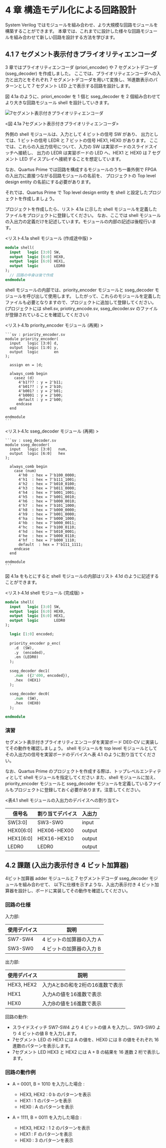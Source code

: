 # 4 章 構造モデル化による回路設計

System Verilog ではモジュールを組み合わせ、より大規模な回路モジュールを構築することができます。
本章では、これまでに設計した様々な回路モジュールを組み合わせて新しい回路を設計する方法を学びます。

## 4.1 7 セグメント表示付きプライオリティエンコーダ

3 章ではプライオリティエンコーダ (priori_encoder) や 7 セグメントデコーダ (sseg_decoder) を作成しました。
ここでは、プライオリティエンコーダへの入力と出力とをそれぞれ 7 セグメントデコーダを用いて変換し、16進数表示のパターンとして 7 セグメント LED 上で表示する回路を設計します。

図 4.1a のように、priori_encoder を 1 個と sseg_decoder を 2 個組み合わせてより大きな回路モジュール shell を設計していきます。

![7セグメント表示付きプライオリティエンコーダ](./assets/chap04_penc_hex.svg)

<図 4.1a 7セグメント表示付きプライオリティエンコーダ>

外側の shell モジュールは、入力として 4 ビットの信号 SW があり、
出力としては、1 ビットの信号 LEDR と 7 ビットの信号 HEX1, HEX0 があります。
ここでは、これらの入出力信号について、入力の SW は実習ボードのスライドスイッチへ接続し、
出力の LEDR は実習ボードの LED へ、HEX1 と HEX0 は 7 セグメント LED ディスプレイへ接続することを想定しています。

なお、Quartus Prime では回路を構成するモジュールのうち一番外側で FPGA の入出力に直接つながる回路モジュールの名前を、
プロジェクトの Top level design entity の名前にする必要があります。

それでは、Quartus Prime で Top level design entity を shell と設定したプロジェクトを作成しましょう。

プロジェクトを作成したら、リスト 4.1a に示した shell モジュールを定義したファイルをプロジェクトに登録してください。
なお、ここでは shell モジュールの入出力の定義だけを記述しています。モジュールの内部の記述は後程行います。

<リスト4.1a shell モジュール (作成途中版) >
```sv : shell.sv
module shell(
  input   logic [3:0] SW,
  output  logic [6:0] HEX0,
  output  logic [6:0] HEX1,
  output  logic       LEDR0
);
  // 回路の中身は後で作成 
endmodule
```

shell モジュールの内部では、priority_encoder モジュールと sseg_decoder モジュールを呼び出して使用します。
したがって、これらのモジュールを定義したファイルも必要となりますので、プロジェクトに追加して登録してください。
(プロジェクトには shell.sv, priotiry_encode.sv, sseg_decoder.sv のファイルが登録されていることを確認してください)

<リスト4.1b priority_encoder モジュール (再掲) >
~~~admonish title="priority_encoder.sv", collapsible=true
```sv : priority_encoder.sv
module priority_encoder(
  input   logic [3:0] d,
  output  logic [1:0] y,
  output  logic       en
);

  assign en = |d; 
  
  always_comb begin
    casez (d)
      4'b1??? : y = 2'b11;
      4'b01?? : y = 2'b10;
      4'b001? : y = 2'b01;
      4'b0001 : y = 2'b00;
      default : y = 2'b00;
     endcase
  end
  
endmodule
```
~~~

<リスト4.1c sseg_decoder モジュール (再掲) >
~~~admonish title="sseg_decoder.sv", collapsible=true
```sv : sseg_decoder.sv
module sseg_decoder(
  input   logic [3:0]   num,
  output  logic [6:0]   hex
);

  always_comb begin
    case (num)
      4'h0  : hex = 7'b100_0000;
      4'h1  : hex = 7'b111_1001;
      4'h2  : hex = 7'b010_0100;
      4'h3  : hex = 7'b011_0000;
      4'h4  : hex = 7'b001_1001;
      4'h5  : hex = 7'b001_0010;
      4'h6  : hex = 7'b000_0010;
      4'h7  : hex = 7'b101_1000;
      4'h8  : hex = 7'b000_0000;
      4'h9  : hex = 7'b001_0000;
      4'ha  : hex = 7'b000_1000;
      4'hb  : hex = 7'b000_0011;
      4'hc  : hex = 7'b100_0110;
      4'hd  : hex = 7'b010_0001;
      4'he  : hex = 7'b000_0110;
      4'hf  : hex = 7'b000_1110;
      default  : hex = 7'b111_1111; 
    endcase
  end

endmodule
```
~~~

図 4.1a をもとにすると shell モジュールの内部はリスト 4.1d のように記述することができます。

<リスト4.1d shell モジュール (完成版) >
```sv : shell.sv
module shell(
  input   logic [3:0] SW,
  output  logic [6:0] HEX0,
  output  logic [6:0] HEX1,
  output  logic       LEDR0
);

  logic [1:0] encoded;
  
  priority_encoder p_enc(
    .d  (SW),
    .y  (encoded),
    .en (LEDR0)
  );
  
  sseg_decoder dec1(
    .num  ({2'd00, encoded}),
    .hex  (HEX1)
  );
  
  sseg_decoder dec0(
    .num  (SW),
    .hex  (HEX0)
  );

endmodule
```




### 演習

セグメント表示付きプライオリティエンコーダを実習ボード DE0-CV に実装してその動作を確認しましょう。
shell モジュールを top level モジュールとして
その入出力の信号を実習ボードのデバイスへ表 4.1 のように割り当ててください。

なお、Quartus Prime のプロジェクトを作成する際は、トップレベルエンティティとして shell モジュールを指定してください
また、shell モジュールに加え、priority_encoder モジュールと sseg_decoder モジュールを定義しているファイルもプロジェクトに登録しておく必要があります。注意してください。

<表4.1 shell モジュールの入出力のデバイスへの割り当て>

| 信号名   |割り当てデバイス| 入出力 |
|----------|----------------|--------|
|SW[3:0]   | SW3-SW0        | input  |
|HEX0[6:0] | HEX06-HEX00    | output |
|HEX1[6:0] | HEX16-HEX10    | output |
|LEDR0     | LEDR0          | output |


## 4.2 課題 (入出力表示付き 4 ビット加算器)

4ビット加算器 adder モジュールと 7 セグメントデコーダ sseg_decoder モジュールを組み合わせて、
以下に仕様を示すような、入出力表示付き 4 ビット加算器を設計し、ボードに実装してその動作を確認してください。

### 回路の仕様

入力部:

| 使用デバイス | 説明 |
|--------------|------|
| SW7-SW4      | 4 ビットの加算器の入力 A |
| SW3-SW0      | 4 ビットの加算器の入力 B |

出力部:

| 使用デバイス | 説明 |
|--------------|------|
| HEX3, HEX2   | 入力AとBの和を2桁の16進数で表示 |
| HEX1         | 入力Aの値を16進数で表示 |
| HEX0         | 入力Bの値を16進数で表示 |

回路の動作: 

- スライドスイッチ SW7-SW4 より 4 ビットの値 A を入力し、SW3-SW0 より 4 ビットの値 B を入力します。
- 7セグメント LED の HEX1 には A の値を、HEX0 には B の値をそれぞれ 16 進数のパターンを表示します。
- 7セグメント LED HEX3 と HEX2 には A + B の結果を 16 進数 2 桁で表示します。


### 回路の動作例

- A = 0001, B = 1010 を入力した場合 : 
  - HEX3, HEX2 : 0 b のパターンを表示
  - HEX1 : 1 のパターンを表示 
  - HEX0 : A のパターンを表示 

- A = 1111, B = 0011 を入力した場合 :
  - HEX3, HEX2 : 1 2 のパターンを表示
  - HEX1 : F のパターンを表示
  - HEX0 : 3 のパターンを表示
